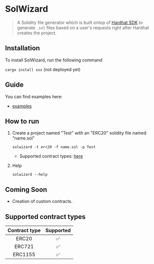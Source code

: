 # SolWizard

> A Solidity file generator which is built ontop of [Hardhat SDK](https://github.com/NomicFoundation/hardhat) to generate `.sol` files based on a user's requests right after Hardhat creates the project.

## Installation

To install SolWizard, run the following command

`cargo install xxx` (not deployed yet)

## Guide

You can find examples here:

-   [examples](https://github.com/willdera/solwizard/examples)

## How to run

1. Create a project named "Test" with an "ERC20" solidity file named "name.sol"

    `solwizard -t erc20 -f name.sol -p Test`

    - Supported contract types: [here](https://github.com/WillDera/SolWizard#supported-contract-types)

2. Help

    `solwizard --help`

## Coming Soon

-   Creation of custom contracts.

## Supported contract types

| Contract type | Supported |
| :-----------: | :-------: |
|     ERC20     |    ✅     |
|    ERC721     |    ✅     |
|    ERC1155    |    ✅     |
